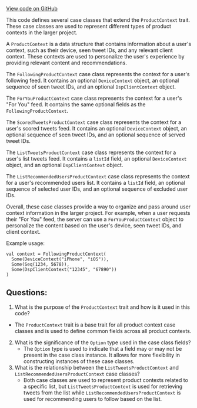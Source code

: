 [View code on GitHub](https://github.com/misbahsy/the-algorithm/home-mixer/server/src/main/scala/com/twitter/home_mixer/model/request/HomeMixerProductContext.scala)

This code defines several case classes that extend the `ProductContext` trait. These case classes are used to represent different types of product contexts in the larger project. 

A `ProductContext` is a data structure that contains information about a user's context, such as their device, seen tweet IDs, and any relevant client context. These contexts are used to personalize the user's experience by providing relevant content and recommendations. 

The `FollowingProductContext` case class represents the context for a user's following feed. It contains an optional `DeviceContext` object, an optional sequence of seen tweet IDs, and an optional `DspClientContext` object. 

The `ForYouProductContext` case class represents the context for a user's "For You" feed. It contains the same optional fields as the `FollowingProductContext`. 

The `ScoredTweetsProductContext` case class represents the context for a user's scored tweets feed. It contains an optional `DeviceContext` object, an optional sequence of seen tweet IDs, and an optional sequence of served tweet IDs. 

The `ListTweetsProductContext` case class represents the context for a user's list tweets feed. It contains a `listId` field, an optional `DeviceContext` object, and an optional `DspClientContext` object. 

The `ListRecommendedUsersProductContext` case class represents the context for a user's recommended users list. It contains a `listId` field, an optional sequence of selected user IDs, and an optional sequence of excluded user IDs. 

Overall, these case classes provide a way to organize and pass around user context information in the larger project. For example, when a user requests their "For You" feed, the server can use a `ForYouProductContext` object to personalize the content based on the user's device, seen tweet IDs, and client context. 

Example usage:
```
val context = FollowingProductContext(
  Some(DeviceContext("iPhone", "iOS")),
  Some(Seq(1234, 5678)),
  Some(DspClientContext("12345", "67890"))
)
```
## Questions: 
 1. What is the purpose of the `ProductContext` trait and how is it used in this code?
   - The `ProductContext` trait is a base trait for all product context case classes and is used to define common fields across all product contexts.
2. What is the significance of the `Option` type used in the case class fields?
   - The `Option` type is used to indicate that a field may or may not be present in the case class instance. It allows for more flexibility in constructing instances of these case classes.
3. What is the relationship between the `ListTweetsProductContext` and `ListRecommendedUsersProductContext` case classes?
   - Both case classes are used to represent product contexts related to a specific list, but `ListTweetsProductContext` is used for retrieving tweets from the list while `ListRecommendedUsersProductContext` is used for recommending users to follow based on the list.